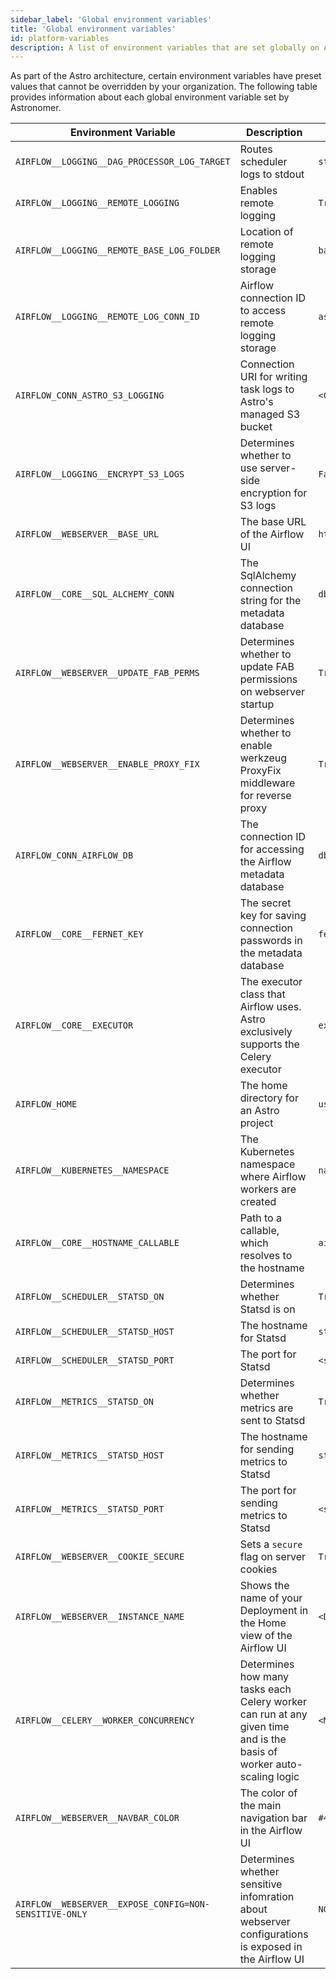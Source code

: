 ```yaml
---
sidebar_label: 'Global environment variables'
title: 'Global environment variables'
id: platform-variables
description: A list of environment variables that are set globally on Astro and cannot be modified.
---
```


As part of the Astro architecture, certain environment variables have preset values that cannot be overridden by your organization. The following table provides information about each global environment variable set by Astronomer.

|Environment Variable | Description | Value |
|---------------------|-------|------------|
|`AIRFLOW__LOGGING__DAG_PROCESSOR_LOG_TARGET`| Routes scheduler logs to stdout | `stdout` |
| `AIRFLOW__LOGGING__REMOTE_LOGGING`| Enables remote logging | `True` |
| `AIRFLOW__LOGGING__REMOTE_BASE_LOG_FOLDER`| Location of remote logging storage | `baseLogFolder`|
| `AIRFLOW__LOGGING__REMOTE_LOG_CONN_ID` | Airflow connection ID to access remote logging storage   | `astro_s3_logging` |
| `AIRFLOW_CONN_ASTRO_S3_LOGGING` | Connection URI for writing task logs to Astro's managed S3 bucket | `<Connection-URI>`|
| `AIRFLOW__LOGGING__ENCRYPT_S3_LOGS` | Determines whether to use server-side encryption for S3 logs | `False` |
| `AIRFLOW__WEBSERVER__BASE_URL` | The base URL of the Airflow UI  | `https://${fullIngressHostname}`|
|`AIRFLOW__CORE__SQL_ALCHEMY_CONN`| The SqlAlchemy connection string for the metadata database | `dbConnSecret` |
|`AIRFLOW__WEBSERVER__UPDATE_FAB_PERMS`| Determines whether to update FAB permissions on webserver startup | `True`|
| `AIRFLOW__WEBSERVER__ENABLE_PROXY_FIX` | Determines whether to enable werkzeug ProxyFix middleware for reverse proxy | `True` |
| `AIRFLOW_CONN_AIRFLOW_DB` | The connection ID for accessing the Airflow metadata database  | `dbConnSecret` |
| `AIRFLOW__CORE__FERNET_KEY` |The secret key for saving connection passwords in the metadata database | `fernetKeySecret` |
| `AIRFLOW__CORE__EXECUTOR`  | The executor class that Airflow uses. Astro exclusively supports the Celery executor | `executor` |
| `AIRFLOW_HOME`  | The home directory for an Astro project | `usr/local/airflow` |
| `AIRFLOW__KUBERNETES__NAMESPACE`| The Kubernetes namespace where Airflow workers are created | `namespace` |
| `AIRFLOW__CORE__HOSTNAME_CALLABLE` | Path to a callable, which resolves to the hostname | `airflow.utils.net.get_host_ip_address`|
| `AIRFLOW__SCHEDULER__STATSD_ON` | Determines whether Statsd is on | `True` |
| `AIRFLOW__SCHEDULER__STATSD_HOST` |The hostname for Statsd | `statsd.Hostname`|
| `AIRFLOW__SCHEDULER__STATSD_PORT` | The port for Statsd | `<statsd-port>` |
| `AIRFLOW__METRICS__STATSD_ON` | Determines whether metrics are sent to Statsd | `True` |
| `AIRFLOW__METRICS__STATSD_HOST` | The hostname for sending metrics to Statsd | `statsd.Hostname`|
| `AIRFLOW__METRICS__STATSD_PORT` | The port for sending metrics to Statsd | `<statsd-metrics-port>` |
| `AIRFLOW__WEBSERVER__COOKIE_SECURE` | Sets a `secure` flag on server cookies | `True` |
| `AIRFLOW__WEBSERVER__INSTANCE_NAME` | Shows the name of your Deployment in the Home view of the Airflow UI | `<Deployment-Name>` |
| `AIRFLOW__CELERY__WORKER_CONCURRENCY` | Determines how many tasks each Celery worker can run at any given time and is the basis of worker auto-scaling logic | `<Max-Tasks-Per-Worker>` |
| `AIRFLOW__WEBSERVER__NAVBAR_COLOR` | The color of the main navigation bar in the Airflow UI | `#4a4466` |
| `AIRFLOW__WEBSERVER__EXPOSE_CONFIG=NON-SENSITIVE-ONLY` | Determines whether sensitive infomration about webserver configurations is exposed in the Airflow UI | `NON-SENSITIVE-ONLY` |
